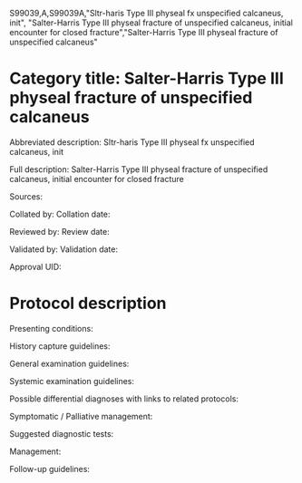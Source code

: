S99039,A,S99039A,"Sltr-haris Type III physeal fx unspecified calcaneus, init", "Salter-Harris Type III physeal fracture of unspecified calcaneus, initial encounter for closed fracture","Salter-Harris Type III physeal fracture of unspecified calcaneus"
# Category title: Salter-Harris Type III physeal fracture of unspecified calcaneus

Abbreviated description: Sltr-haris Type III physeal fx unspecified calcaneus, init

Full description: Salter-Harris Type III physeal fracture of unspecified calcaneus, initial encounter for closed fracture

Sources:

Collated by:
Collation date:

Reviewed by:
Review date:

Validated by:
Validation date:

Approval UID:

# Protocol description

Presenting conditions:

History capture guidelines:

General examination guidelines:

Systemic examination guidelines:

Possible differential diagnoses with links to related protocols:

Symptomatic / Palliative management:

Suggested diagnostic tests:

Management:

Follow-up guidelines:
